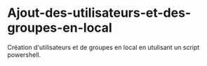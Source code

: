# Ajout-des-utilisateurs-et-des-groupes-en-local

Création d'utilisateurs et de groupes en local en utulisant un script powershell.
